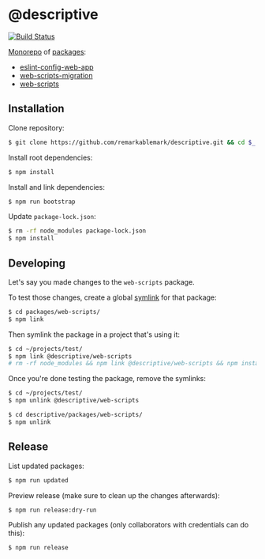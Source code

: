 # @descriptive

[![Build Status](https://travis-ci.org/remarkablemark/descriptive.svg?branch=master)](https://travis-ci.org/remarkablemark/descriptive)

[Monorepo](https://github.com/lerna/lerna) of [packages](packages):

- [eslint-config-web-app](packages/eslint-config-web-app)
- [web-scripts-migration](packages/web-scripts-migration)
- [web-scripts](packages/web-scripts)

## Installation

Clone repository:

```sh
$ git clone https://github.com/remarkablemark/descriptive.git && cd $_
```

Install root dependencies:

```sh
$ npm install
```

Install and link dependencies:

```sh
$ npm run bootstrap
```

Update `package-lock.json`:

```sh
$ rm -rf node_modules package-lock.json
$ npm install
```

## Developing

Let's say you made changes to the `web-scripts` package.

To test those changes, create a global [symlink](https://docs.npmjs.com/cli/link.html) for that package:

```sh
$ cd packages/web-scripts/
$ npm link
```

Then symlink the package in a project that's using it:

```sh
$ cd ~/projects/test/
$ npm link @descriptive/web-scripts
# rm -rf node_modules && npm link @descriptive/web-scripts && npm install
```

Once you're done testing the package, remove the symlinks:

```sh
$ cd ~/projects/test/
$ npm unlink @descriptive/web-scripts
```

```sh
$ cd descriptive/packages/web-scripts/
$ npm unlink
```

## Release

List updated packages:

```sh
$ npm run updated
```

Preview release (make sure to clean up the changes afterwards):

```sh
$ npm run release:dry-run
```

Publish any updated packages (only collaborators with credentials can do this):

```sh
$ npm run release
```
